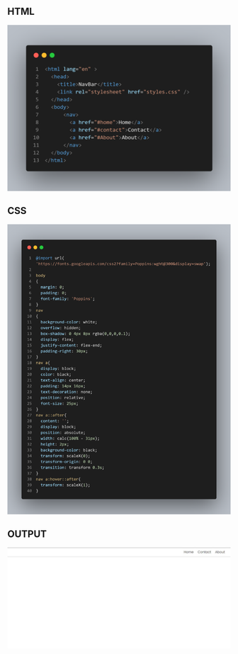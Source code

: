 ## HTML 
![](https://github.com/Harshak-1744/web-dev-cheat-sheet/blob/main/Css_Snippets/NavBar/Nav_html.png)

## CSS

![](https://github.com/Harshak-1744/web-dev-cheat-sheet/blob/main/Css_Snippets/NavBar/Nav_css.png)

## OUTPUT

![](https://github.com/Harshak-1744/web-dev-cheat-sheet/blob/main/Css_Snippets/NavBar/Output.jpg)
